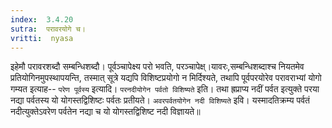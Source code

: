 ```yaml
---
index:  3.4.20
sutra:  परावरयोगे च।
vritti:  nyasa
---
```


इहेमौ परावरशब्दौ सम्बन्धिशब्दौ। पूर्वञ्चापेक्ष्य परो भवति, परञ्चापेक्ष्।यावरः,सम्बन्धिशब्दाश्च नियतमेव प्रतियोगिनमुपस्थापयन्ति, तस्मात् सूत्रे यद्यपि विशिष्टप्रयोगो न मिर्दिश्यते, तथापि पूर्वपरयोरेव परावराभ्यां योगो गम्यत इत्याह-- `परेण पूर्वस्य` इत्यादि। `परनदीयोगेन पर्वतो विशिष्यते` इति। तथा ह्रप्राप्य नदीं पर्वत इत्युक्ते परया नद्या पर्वतस्य यो योगस्तद्विशिष्टः पर्वतः प्रतीयते। `अवरपर्वतयोगेन नदी विशिष्यते` इवि। यस्मादतिक्रम्य पर्वतं नदीत्युक्तेऽवरेण पर्वतेन नद्या च यो योगस्तद्विशिष्ट नदी विज्ञायते॥
